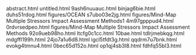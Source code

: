 abstract.html
untitled.html
9ash6nuuauc.html
binjag6bie.html
duhs51rdog.html
figures/OCEAN
s7ubo03e2jg.html
figures/Mind-Map Multiple Stressors Impact Assessment Methods1
4m97gpppud4.html
0rdvrsedpeo.html
figures/Mind-Map Multiple Stressors Impact Assessment Methods
92o9ueb98ho.html
ltcfg0c1cc.html
10bae.html
tdlrjmebkqg.html
mdgffl199h.html
24jo7a1u6d8.html
igcl5tfdt3g.html
qqdrm7u7bnk.html
evokg4tmnu4.html
0bec65d152o.html
op1qj4sb3l8.html
fdhfq55bl3.html